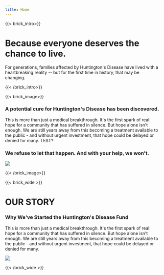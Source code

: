```yaml
---
title: Home
---
```

{{< brick_intro>}}

# Because everyone deserves the chance to live.

For generations, families affected by Huntington's Disease have lived with a heartbreaking reality -- but for the first time in history, that may be changing.

{{< /brick_intro>}}

{{< brick_image>}}

### A potential cure for Huntington's Disease has been discovered.

This is more than just a medical breakthrough. It's the first spark of real hope for a community that has suffered in silence. But hope alone isn't enough. We are still years away from this becoming a treatment available to the public - and without urgent investment, that hope could be delayed or denied for many. TEST?

### We refuse to let that happen. And with your help, we won't.


![](/uploads/photos/grad4.jpg)

{{< /brick_image>}}

{{< brick_wide >}}
# OUR STORY

### Why We've Started the Huntington's Disease Fund

This is more than just a medical breakthrough. It's the first spark of real hope for a community that has suffered in silence. But hope alone isn't enough. We are still years away from this becoming a treatment available to the public - and without urgent investment, that hope could be delayed or denied for many.


![](/uploads/photos/grad1.jpg)



{{< /brick_wide >}}
